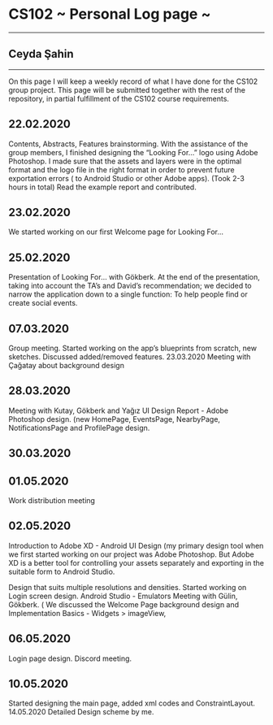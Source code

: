 # CS102 ~ Personal Log page ~
****
## Ceyda Şahin
****
On this page I will keep a weekly record of what I have done for the CS102 group project. This page will be submitted together with the rest of the repository, in partial fulfillment of the CS102 course requirements.
## 22.02.2020
Contents, Abstracts, Features brainstorming.
With the assistance of the group members, I finished designing the “Looking For…” logo using Adobe Photoshop. I made sure that the assets and layers were in the optimal format and the logo file in the right format in order to prevent future exportation errors ( to Android Studio or other Adobe apps).
(Took 2-3 hours in total)
Read the example report and contributed.

## 23.02.2020
We started working on our first Welcome page for Looking For...

## 25.02.2020
Presentation of Looking For… with Gökberk.
At the end of the presentation, taking into account the TA’s and David’s recommendation; we decided to narrow the application down to a single function: To help people find or create social events.

## 07.03.2020
Group meeting.
Started working on the app’s blueprints from scratch, new sketches.
Discussed added/removed features.
23.03.2020
Meeting with Çağatay about background design

## 28.03.2020
Meeting with Kutay, Gökberk and Yağız
UI Design Report - Adobe Photoshop design. (new HomePage, EventsPage, NearbyPage, NotificationsPage and ProfilePage design.

## 30.03.2020


## 01.05.2020
Work distribution meeting

## 02.05.2020
Introduction to Adobe XD - Android UI Design 
(my primary design tool when we first started working on our project was Adobe Photoshop. But Adobe XD is a better tool for controlling your assets separately and exporting in the suitable form to Android Studio.

Design that suits multiple resolutions and densities.
Started working on Login screen design.
Android Studio - Emulators
Meeting with Gülin, Gökberk. ( We discussed the Welcome Page background design and Implementation Basics - Widgets > imageView, 

## 06.05.2020
Login page design.
Discord meeting.

## 10.05.2020 
Started designing the main page, added xml codes and ConstraintLayout.
14.05.2020
Detailed Design scheme by me.

